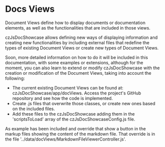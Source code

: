 <div markdown class="margin900">

# Docs Views

Document Views define how to display documents or documentation elements, as well as the functionalities that are included in those views.

czJsDocShowcase allows defining new ways of displaying information and creating new functionalities by including external files that redefine the types of existing Document Views or create new types of Document Views.

Soon, more detailed information on how to do it will be included in this documentation, with some examples or extensions, although for the moment, you can also learn to extend or modify czJsDocShowcase with the creation or modification of the Document Views, taking into account the following:

- The current existing Document Views can be found at: czJsDocShowcase/app/docViews. Access the project's GitHub repository and see how the code is implemented.
- Create .js files that overwrite those classes, or create new ones based on the included files.
- Add these files to the czJsDocShowcase adding them in the 'scriptsToLoad' array of the czJsDocShowcaseConfig.js file.

As example has been included and override that show a button in the markup files showing the content of the markdown file. That override is in the file '../data/docViews/MarkdownFileViewerController.js'.

<pre data-src='../data/docViews/MarkdownFileViewerController.js'></pre>

</div>